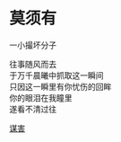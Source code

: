 # 莫须有
一小撮坏分子

往事随风而去\
于万千晨曦中抓取这一瞬间\
只因这一瞬里有你忧伤的回眸\
你的眼泪在我瞳里\
遂看不清过往


[谋害](ee713d3ef7544bd683c261d7d6c8c639.md)
